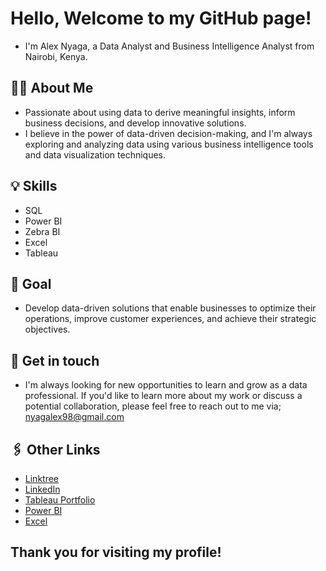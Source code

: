 # Hello, Welcome to my GitHub page!

+ I'm Alex Nyaga, a Data Analyst and Business Intelligence Analyst from Nairobi, Kenya.

## 👨‍💻 About Me
- Passionate about using data to derive meaningful insights, inform business decisions, and develop innovative solutions.
- I believe in the power of data-driven decision-making, and I'm always exploring and analyzing data using various business intelligence tools and data visualization techniques.

## 💡 Skills
- SQL
- Power BI
- Zebra BI
- Excel
- Tableau
  
## 🎯 Goal
- Develop data-driven solutions that enable businesses to optimize their operations, improve customer experiences, and achieve their strategic objectives.

## 📇 Get in touch
- I'm always looking for new opportunities to learn and grow as a data professional. If you'd like to learn more about my work or discuss a potential collaboration, please feel free to reach out to me via; nyagalex98@gmail.com

## 🖇️ Other Links
- [Linktree](https://linktr.ee/alexnyaga)
- [LinkedIn](https://www.linkedin.com/in/alex-nyaga-2446aa208/) 
- [Tableau Portfolio](https://public.tableau.com/app/profile/alex.nyaga)
- [Power BI](https://www.novypro.com/profile_projects/nyagaalex)
- [Excel](https://mavenanalytics.io/profile/ALEX-NYAGA/116462967)


## Thank you for visiting my profile!

